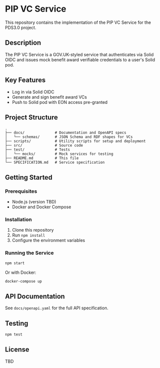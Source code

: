 # PIP VC Service

This repository contains the implementation of the PIP VC Service for the PDS3.0 project.

## Description

The PIP VC Service is a GOV.UK-styled service that authenticates via Solid OIDC and issues mock benefit award verifiable credentials to a user's Solid pod.

## Key Features

- Log in via Solid OIDC
- Generate and sign benefit award VCs
- Push to Solid pod with EON access pre-granted

## Project Structure

```
.
├── docs/              # Documentation and OpenAPI specs
│   └── schemas/       # JSON Schema and RDF shapes for VCs
├── scripts/           # Utility scripts for setup and deployment
├── src/               # Source code
├── test/              # Tests
│   └── mocks/         # Mock services for testing
├── README.md          # This file
└── SPECIFICATION.md   # Service specification
```

## Getting Started

### Prerequisites

- Node.js (version TBD)
- Docker and Docker Compose

### Installation

1. Clone this repository
2. Run `npm install`
3. Configure the environment variables

### Running the Service

```bash
npm start
```

Or with Docker:

```bash
docker-compose up
```

## API Documentation

See `docs/openapi.yaml` for the full API specification.

## Testing

```bash
npm test
```

## License

TBD
